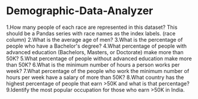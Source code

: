 # Demographic-Data-Analyzer

1.How many people of each race are represented in this dataset? This should be a Pandas series with race names as the index labels. (race column)
2.What is the average age of men?
3.What is the percentage of people who have a Bachelor's degree?
4.What percentage of people with advanced education (Bachelors, Masters, or Doctorate) make more than 50K?
5.What percentage of people without advanced education make more than 50K?
6.What is the minimum number of hours a person works per week?
7.What percentage of the people who work the minimum number of hours per week have a salary of more than 50K?
8.What country has the highest percentage of people that earn >50K and what is that percentage?
9.Identify the most popular occupation for those who earn >50K in India.
